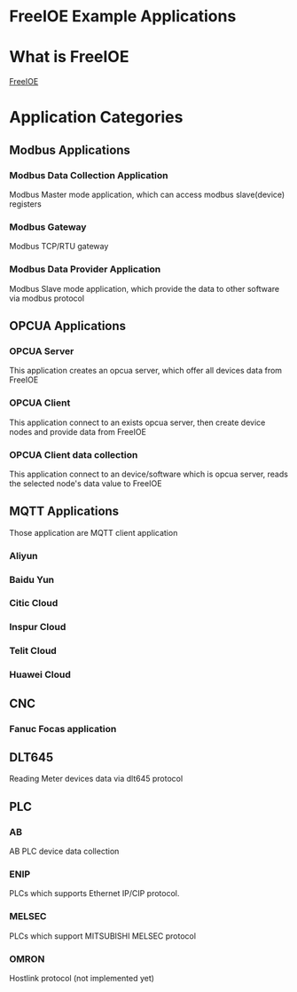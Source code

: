 FreeIOE Example Applications
=============================

# What is FreeIOE

[FreeIOE](http://github.com/freeioe/freeioe)

# Application Categories


## Modbus Applications

### Modbus Data Collection Application

Modbus Master mode application, which can access modbus slave(device) registers

### Modbus Gateway

Modbus TCP/RTU gateway

### Modbus Data Provider Application

Modbus Slave mode application, which provide the data to other software via modbus protocol


## OPCUA Applications

### OPCUA Server

This application creates an opcua server, which offer all devices data from FreeIOE

### OPCUA Client

This application connect to an exists opcua server, then create device nodes and provide data from FreeIOE

### OPCUA Client data collection

This application connect to an device/software which is opcua server, reads the selected node's data value to FreeIOE


## MQTT Applications

Those application are MQTT client application

### Aliyun

### Baidu Yun

### Citic Cloud

### Inspur Cloud

### Telit Cloud

### Huawei Cloud


## CNC

### Fanuc Focas application


## DLT645

Reading Meter devices data via dlt645 protocol

## PLC

### AB

AB PLC device data collection

### ENIP

PLCs which supports Ethernet IP/CIP protocol.

### MELSEC

PLCs which support MITSUBISHI MELSEC protocol

### OMRON

Hostlink protocol (not implemented yet)